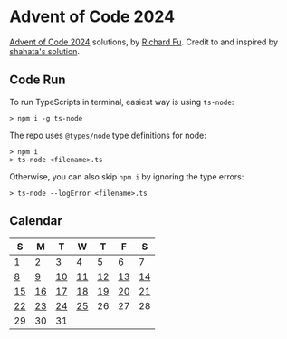 # Advent of Code 2024
[Advent of Code 2024](https://adventocode.com/2024) solutions, by [Richard Fu](https://github.com/furic/). Credit to and inspired by [shahata's solution](https://github.com/shahata/adventofcode-solver/).

## Code Run
To run TypeScripts in terminal, easiest way is using `ts-node`:
```
> npm i -g ts-node
```
The repo uses `@types/node` type definitions for node:
```
> npm i
> ts-node <filename>.ts
```
Otherwise, you can also skip `npm i` by ignoring the type errors:
```
> ts-node --logError <filename>.ts
```

## Calendar
| S | M | T | W | T | F | S |
|---|---|---|---|---|---|---|
| [1](./01) | [2](./02) | [3](./03) | [4](./04) | [5](./05) | [6](./06) | [7](./07) |
| [8](./08) | [9](./09) | [10](./10) | [11](./11) | [12](./12) | [13](./13) | [14](./14) |
| [15](./15) | [16](./16) | [17](./17) | [18](./18) | [19](./19) | [20](./20) | [21](./21) |
| [22](./22) | [23](./23) | [24](./24) | [25](./25) | 26 | 27 | 28 |
| 29 | 30 | 31 |  |  |  |  |